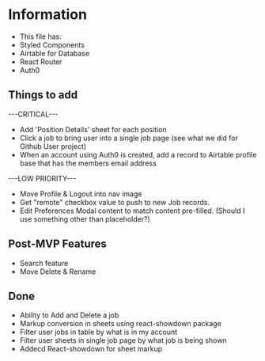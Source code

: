 # Information

- This file has:
- Styled Components
- Airtable for Database
- React Router
- Auth0

## Things to add

---CRITICAL---

- Add 'Position Details' sheet for each position
- Click a job to bring user into a single job page (see what we did for Github User project)
- When an account using Auth0 is created, add a record to Airtable profile base that has the members email address

---LOW PRIORITY---

- Move Profile & Logout into nav image
- Get "remote" checkbox value to push to new Job records.
- Edit Preferences Modal content to match content pre-filled. (Should I use something other than placeholder?)

## Post-MVP Features

- Search feature
- Move Delete & Rename

## Done

- Ability to Add and Delete a job
- Markup conversion in sheets using react-showdown package
- Filter user jobs in table by what is in my account
- Filter user sheets in single job page by what job is being shown
- Addecd React-showdown for sheet markup
